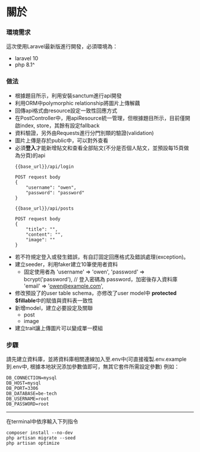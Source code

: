 # 關於
### 環境需求
這次使用Laravel最新版進行開發，必須環境為：
- laravel 10
- php 8.1^


### 做法
- 根據題目所示，利用安裝sanctum進行api開發
- 利用ORM中polymorphic relationship將圖片上傳解藕
- 回傳api格式由resource設定一致性回應方式
- 在PostController中，用apiResource統一管理，但根據題目所示，目前僅開啟index, store，其餘有設定fallback
- 資料驗證，另外由Requests進行分門別類的驗證(validation)
- 圖片上傳是存於public中，可以對外查看
- 必須**登入**才能新增貼文和查看全部貼文(不分是否個人貼文，並預設每15頁做為分頁)的api
    ```
    {{base_url}}/api/login

    POST request body
    {
        "username": "owen",
        "password": "password"
    }
    ```
    ```
    {{base_url}}/api/posts

    POST request body
    {
        "title": "",
        "content": "",
        "image": ""
    }
    ```
- 若不符規定登入或發生錯誤，有自訂固定回應格式及錯誤處理(exception)。
- 建立seeder，利用faker建立10筆使用者資料
    - 固定使用者為
        'username' => 'owen',
        'password' => bcrypt('password'),  // 登入密碼為 password，加密後存入資料庫
        'email' => 'owen@example.com',
- 修改預設了的user table schema，亦修改了user model中 **protected $fillable**中的賦值與資料表一致性
- 新增model，建立必要設定及關聯
    - post
    - image
- 建立trait讓上傳圖片可以變成單一模組


### 步驟
請先建立資料庫，並將資料庫相關連線加入至.env中(可直接複製.env.example到.env中, 根據本地狀況添加參數值即可，無其它套件所需設定參數)
例如：
```
DB_CONNECTION=mysql
DB_HOST=mysql
DB_PORT=3306
DB_DATABASE=be-tech
DB_USERNAME=root
DB_PASSWORD=root
```
---
在terminal中依序輸入下列指令
```
composer install --no-dev
php artisan migrate --seed
php artisan optimize
```